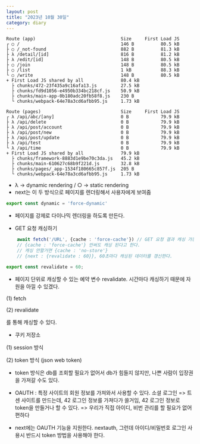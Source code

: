 ```yaml
---
layout: post
title: "2023년 10월 30일"
category: diary
---
```


~~~shell
Route (app)                                Size     First Load JS
┌ ○ /                                      146 B          80.5 kB
├ ○ /_not-found                            882 B          81.3 kB
├ λ /detail/[id]                           816 B          81.2 kB
├ λ /edit/[id]                             148 B          80.5 kB
├ ○ /join                                  148 B          80.5 kB
├ ○ /list                                  1 kB           88.3 kB
└ ○ /write                                 148 B          80.5 kB
+ First Load JS shared by all              80.4 kB
  ├ chunks/472-23f435a9c16afa13.js         27.5 kB
  ├ chunks/fd9d1056-e4950b334bc218cf.js    50.9 kB
  ├ chunks/main-app-0b180adc20fb58f8.js    230 B
  └ chunks/webpack-64e78a3cd6afbb95.js     1.73 kB

Route (pages)                              Size     First Load JS
┌ λ /api/abc/[any]                         0 B            79.9 kB
├ λ /api/delete                            0 B            79.9 kB
├ λ /api/post/account                      0 B            79.9 kB
├ λ /api/post/new                          0 B            79.9 kB
├ λ /api/post/update                       0 B            79.9 kB
├ λ /api/test                              0 B            79.9 kB
└ λ /api/time                              0 B            79.9 kB
+ First Load JS shared by all              79.9 kB
  ├ chunks/framework-8883d1e9be70c3da.js   45.2 kB
  ├ chunks/main-610627c68b9f221d.js        32.8 kB
  ├ chunks/pages/_app-1534f180665c857f.js  205 B
  └ chunks/webpack-64e78a3cd6afbb95.js     1.73 kB
~~~

- λ -> dynamic rendering / ○ -> static rendering
- next는 이 두 방식으로 페이지를 렌더링해서 사용자에게 보여줌

~~~ts
export const dynamic = 'force-dynamic'
~~~

- 페이지를 강제로 다이나믹 렌더링을 하도록 만든다.

- GET 요청 캐싱하기

~~~ts
	await fetch('/URL', {cache : 'force-cache'}) // GET 요청 결과 캐싱 가능
	// {cache : 'force-cache'} 안써도 캐싱 된다고 한다.
	// 캐싱 안할거면 {cache : 'no-store'}
	// {next : {revalidate : 60}}, 60초마다 캐싱된 데이터를 갱신한다.
~~~

~~~ts
export const revalidate = 60;
~~~

- 페이지 단위로 캐싱할 수 있는 예약 변수 revalidate. 시간마다 캐싱하기 때문에 자원을 아낄 수 있겠다.

(1) fetch

(2) revalidate 

를 통해 캐싱할 수 있다.

- 쿠키 저장소

(1) session 방식

(2) token 방식 (json web token)

- token 방식은 db를 조회할 필요가 없어서 db가 힘들지 않지만, 나쁜 사람이 입장권을 가져갈 수도 있다.


- OAUTH : 특정 사이트의 회원 정보를 가져와서 사용할 수 있다. 소셜 로그인
  => 트센 사이트를 만드는데, 42 로그인 정보를 가져다가 쓸거임, 42 로그인 정보로 token을 만들거나 할 수 있다.
  => 우리가 직접 아이디, 비번 관리를 할 필요가 없어 편하다

- next에는 OAUTH 기능을 지원한다. nextauth, 그런데 아이디/비밀번호 로그인 사용시 반드시 token 방법을 사용해야 한다.

